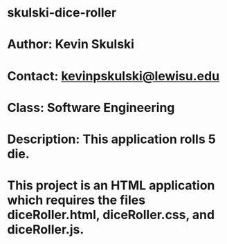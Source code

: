 # skulski-dice-roller
# Author: Kevin Skulski
# Contact: kevinpskulski@lewisu.edu
# Class: Software Engineering
# Description: This application rolls 5 die.
# This project is an HTML application which requires the files diceRoller.html, diceRoller.css, and diceRoller.js.
